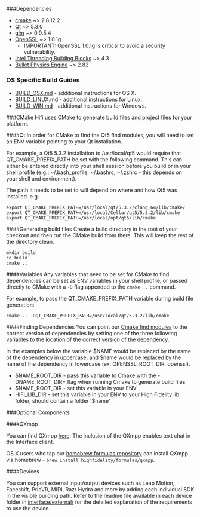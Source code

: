 ###Dependencies

* [cmake](http://www.cmake.org/cmake/resources/software.html) ~> 2.8.12.2
* [Qt](http://qt-project.org/downloads) ~> 5.3.0
* [glm](http://glm.g-truc.net/0.9.5/index.html) ~> 0.9.5.4
* [OpenSSL](https://www.openssl.org/related/binaries.html) ~> 1.0.1g
  * IMPORTANT: OpenSSL 1.0.1g is critical to avoid a security vulnerability.
* [Intel Threading Building Blocks](https://www.threadingbuildingblocks.org/) ~> 4.3
* [Bullet Physics Engine](http://bulletphysics.org) ~> 2.82

### OS Specific Build Guides
* [BUILD_OSX.md](BUILD_OSX.md) - additional instructions for OS X.
* [BUILD_LINUX.md](BUILD_LINUX.md) - additional instructions for Linux.
* [BUILD_WIN.md](BUILD_WIN.md) - additional instructions for Windows.

###CMake
Hifi uses CMake to generate build files and project files for your platform.

####Qt
In order for CMake to find the Qt5 find modules, you will need to set an ENV variable pointing to your Qt installation.

For example, a Qt5 5.3.2 installation to /usr/local/qt5 would require that QT_CMAKE_PREFIX_PATH be set with the following command. This can either be entered directly into your shell session before you build or in your shell profile (e.g.: ~/.bash_profile, ~/.bashrc, ~/.zshrc - this depends on your shell and environment).

The path it needs to be set to will depend on where and how Qt5 was installed. e.g.

    export QT_CMAKE_PREFIX_PATH=/usr/local/qt/5.3.2/clang_64/lib/cmake/
    export QT_CMAKE_PREFIX_PATH=/usr/local/Cellar/qt5/5.3.2/lib/cmake
    export QT_CMAKE_PREFIX_PATH=/usr/local/opt/qt5/lib/cmake

####Generating build files
Create a build directory in the root of your checkout and then run the CMake build from there. This will keep the rest of the directory clean.

    mkdir build
    cd build
    cmake ..

####Variables
Any variables that need to be set for CMake to find dependencies can be set as ENV variables in your shell profile, or passed directly to CMake with a `-D` flag appended to the `cmake ..` command.

For example, to pass the QT_CMAKE_PREFIX_PATH variable during build file generation:

    cmake .. -DQT_CMAKE_PREFIX_PATH=/usr/local/qt/5.3.2/lib/cmake

####Finding Dependencies
You can point our [Cmake find modules](cmake/modules/) to the correct version of dependencies by setting one of the three following variables to the location of the correct version of the dependency.

In the examples below the variable $NAME would be replaced by the name of the dependency in uppercase, and $name would be replaced by the name of the dependency in lowercase (ex: OPENSSL_ROOT_DIR, openssl).

* $NAME_ROOT_DIR - pass this variable to Cmake with the -DNAME_ROOT_DIR= flag when running Cmake to generate build files
* $NAME_ROOT_DIR - set this variable in your ENV
* HIFI_LIB_DIR - set this variable in your ENV to your High Fidelity lib folder, should contain a folder '$name'

###Optional Components

####QXmpp

You can find QXmpp [here](https://github.com/qxmpp-project/qxmpp). The inclusion of the QXmpp enables text chat in the Interface client.

OS X users who tap our [homebrew formulas repository](https://github.com/highfidelity/homebrew-formulas) can install QXmpp via homebrew - `brew install highfidelity/formulas/qxmpp`.

####Devices

You can support external input/output devices such as Leap Motion, Faceshift, PrioVR, MIDI, Razr Hydra and more by adding each individual SDK in the visible building path. Refer to the readme file available in each device folder in [interface/external/](interface/external) for the detailed explanation of the requirements to use the device.

